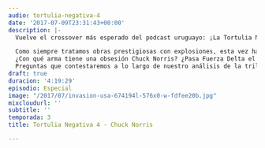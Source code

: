 ```yaml
---
audio: tortulia-negativa-4
date: '2017-07-09T23:31:43+00:00'
description: |-
  Vuelve el crossover más esperado del podcast uruguayo: ¡La Tortulia Negativa! Una vez más, unimos fuerzas con nuestro podcast hermano, La Tortulia, para traer las opiniones que nadie pidió sobre el mundo del cine.

  Como siempre tratamos obras prestigiosas con explosiones, esta vez hablamos de la obra de un pro hombre del siglo 20. Chuck Norris. Vimos una cantidad de películas de Chuck Norris que se sintieron como 200 y las comentamos con lujo de detalles, haciendo una tarea de revalorización de esta estrella de la acción.
  ¿Con qué arma tiene una obsesión Chuck Norris? ¿Pasa Fuerza Delta el test de Bechdel? ¿Chuck Norris está preocupado en realidad por temas sociales? ¿La cerveza funciona como la espinaca de Popeye? ¿Es posible tener un duelo del lejano oeste con bazookas? ¿Es Stallone el inventor de el concepto de la película ‘Expendables’? ¿Es David Carradine chino? ¿Cuántas patadas pega Chuck Norris en promedio por película? ¿Puede Chuck Norris vencer a Satanás?
  Preguntas que contestaremos a lo largo de nuestro análisis de la trilogía de Missing in Action, Hellbound, Invasión USA, The Delta Force y Lone Wolf McQuade.
draft: true
duracion: '4:19:29'
episodio: Especial
image: "/2017/07/invasion-usa-674194l-576x0-w-fdfee20b.jpg"
mixcloudurl: ''
subtitle: ''
temporada: 3
title: Tortulia Negativa 4 - Chuck Norris

---
```

